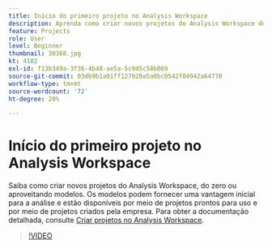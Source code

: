 ```yaml
---
title: Início do primeiro projeto no Analysis Workspace
description: Aprenda como criar novos projetos do Analysis Workspace do zero ou utilizando modelos.
feature: Projects
role: User
level: Beginner
thumbnail: 30368.jpg
kt: 4102
exl-id: f13b349a-3f36-4b48-ae5a-5c045c58b069
source-git-commit: 03db9b1a91ff127020a5a0bc0542f04942a64770
workflow-type: tm+mt
source-wordcount: '72'
ht-degree: 20%

---
```


# Início do primeiro projeto no Analysis Workspace

Saiba como criar novos projetos do Analysis Workspace, do zero ou aproveitando modelos. Os modelos podem fornecer uma vantagem inicial para a análise e estão disponíveis por meio de projetos prontos para uso e por meio de projetos criados pela empresa. Para obter a documentação detalhada, consulte [Criar projetos no Analysis Workspace](https://experienceleague.adobe.com/pt-br/docs/analytics/analyze/analysis-workspace/build-workspace-project/create-projects).

>[!VIDEO](https://video.tv.adobe.com/v/30368/?quality=12&learn=on)
